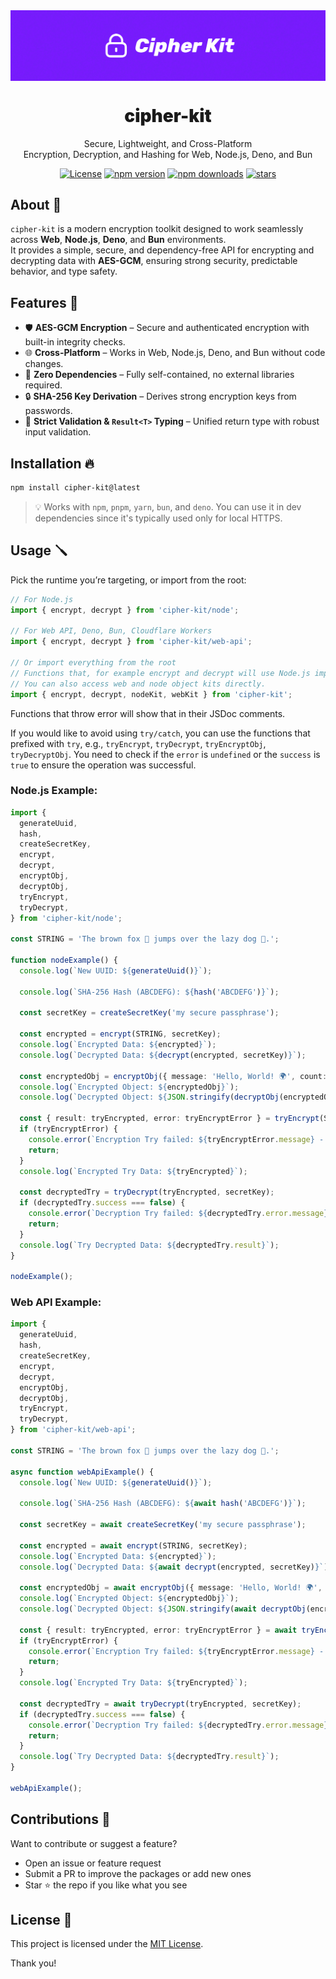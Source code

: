 <div align="center">
<img src="https://github.com/WolfieLeader/npm/blob/main/assets/cipher-kit-banner.svg" align="center" alt="banner" />

<h1 align="center" style="font-weight:900;">cipher-kit</h1>

<p align="center">
  Secure, Lightweight, and Cross-Platform <br/>
  Encryption, Decryption, and Hashing for Web, Node.js, Deno, and Bun
</p>

<a href="https://opensource.org/licenses/MIT" rel="nofollow"><img src="https://img.shields.io/github/license/WolfieLeader/npm?color=DC343B" alt="License"></a>
<a href="https://www.npmjs.com/package/cipher-kit" rel="nofollow"><img src="https://img.shields.io/npm/v/cipher-kit?color=0078D4" alt="npm version"></a>
<a href="https://www.npmjs.com/package/cipher-kit" rel="nofollow"><img src="https://img.shields.io/npm/dy/cipher-kit.svg?color=03C03C" alt="npm downloads"></a>
<a href="https://github.com/WolfieLeader/npm" rel="nofollow"><img src="https://img.shields.io/github/stars/WolfieLeader/npm" alt="stars"></a>

</div>

## About 📖

`cipher-kit` is a modern encryption toolkit designed to work seamlessly across **Web**, **Node.js**, **Deno**, and **Bun** environments.  
It provides a simple, secure, and dependency-free API for encrypting and decrypting data with **AES-GCM**, ensuring strong security, predictable behavior, and type safety.

## Features 🌟

- 🛡️ **AES-GCM Encryption** – Secure and authenticated encryption with built-in integrity checks.
- 🌐 **Cross-Platform** – Works in Web, Node.js, Deno, and Bun without code changes.
- 🚫 **Zero Dependencies** – Fully self-contained, no external libraries required.
- 🔒 **SHA-256 Key Derivation** – Derives strong encryption keys from passwords.
- 🧪 **Strict Validation & `Result<T>` Typing** – Unified return type with robust input validation.

## Installation 🔥

```bash
npm install cipher-kit@latest
```

> 💡 Works with `npm`, `pnpm`, `yarn`, `bun`, and `deno`. You can use it in dev dependencies since it's typically used only for local HTTPS.

## Usage 🪛

Pick the runtime you’re targeting, or import from the root:

```typescript
// For Node.js
import { encrypt, decrypt } from 'cipher-kit/node';

// For Web API, Deno, Bun, Cloudflare Workers
import { encrypt, decrypt } from 'cipher-kit/web-api';

// Or import everything from the root
// Functions that, for example encrypt and decrypt will use Node.js implementation.
// You can also access web and node object kits directly.
import { encrypt, decrypt, nodeKit, webKit } from 'cipher-kit';
```

Functions that throw error will show that in their JSDoc comments.

If you would like to avoid using `try/catch`, you can use the functions that prefixed with `try`, e.g., `tryEncrypt`, `tryDecrypt`, `tryEncryptObj`, `tryDecryptObj`. You need to check if the `error` is `undefined` or the `success` is `true` to ensure the operation was successful.

### Node.js Example:

```typescript
import {
  generateUuid,
  hash,
  createSecretKey,
  encrypt,
  decrypt,
  encryptObj,
  decryptObj,
  tryEncrypt,
  tryDecrypt,
} from 'cipher-kit/node';

const STRING = 'The brown fox 🦊 jumps over the lazy dog 🐶.';

function nodeExample() {
  console.log(`New UUID: ${generateUuid()}`);

  console.log(`SHA-256 Hash (ABCDEFG): ${hash('ABCDEFG')}`);

  const secretKey = createSecretKey('my secure passphrase');

  const encrypted = encrypt(STRING, secretKey);
  console.log(`Encrypted Data: ${encrypted}`);
  console.log(`Decrypted Data: ${decrypt(encrypted, secretKey)}`);

  const encryptedObj = encryptObj({ message: 'Hello, World! 🌍', count: 42 }, secretKey);
  console.log(`Encrypted Object: ${encryptedObj}`);
  console.log(`Decrypted Object: ${JSON.stringify(decryptObj(encryptedObj, secretKey))}`);

  const { result: tryEncrypted, error: tryEncryptError } = tryEncrypt(STRING, secretKey);
  if (tryEncryptError) {
    console.error(`Encryption Try failed: ${tryEncryptError.message} - ${tryEncryptError.description}`);
    return;
  }
  console.log(`Encrypted Try Data: ${tryEncrypted}`);

  const decryptedTry = tryDecrypt(tryEncrypted, secretKey);
  if (decryptedTry.success === false) {
    console.error(`Decryption Try failed: ${decryptedTry.error.message} - ${decryptedTry.error.description}`);
    return;
  }
  console.log(`Try Decrypted Data: ${decryptedTry.result}`);
}

nodeExample();
```

### Web API Example:

```typescript
import {
  generateUuid,
  hash,
  createSecretKey,
  encrypt,
  decrypt,
  encryptObj,
  decryptObj,
  tryEncrypt,
  tryDecrypt,
} from 'cipher-kit/web-api';

const STRING = 'The brown fox 🦊 jumps over the lazy dog 🐶.';

async function webApiExample() {
  console.log(`New UUID: ${generateUuid()}`);

  console.log(`SHA-256 Hash (ABCDEFG): ${await hash('ABCDEFG')}`);

  const secretKey = await createSecretKey('my secure passphrase');

  const encrypted = await encrypt(STRING, secretKey);
  console.log(`Encrypted Data: ${encrypted}`);
  console.log(`Decrypted Data: ${await decrypt(encrypted, secretKey)}`);

  const encryptedObj = await encryptObj({ message: 'Hello, World! 🌍', count: 42 }, secretKey);
  console.log(`Encrypted Object: ${encryptedObj}`);
  console.log(`Decrypted Object: ${JSON.stringify(await decryptObj(encryptedObj, secretKey))}`);

  const { result: tryEncrypted, error: tryEncryptError } = await tryEncrypt(STRING, secretKey);
  if (tryEncryptError) {
    console.error(`Encryption Try failed: ${tryEncryptError.message} - ${tryEncryptError.description}`);
    return;
  }
  console.log(`Encrypted Try Data: ${tryEncrypted}`);

  const decryptedTry = await tryDecrypt(tryEncrypted, secretKey);
  if (decryptedTry.success === false) {
    console.error(`Decryption Try failed: ${decryptedTry.error.message} - ${decryptedTry.error.description}`);
    return;
  }
  console.log(`Try Decrypted Data: ${decryptedTry.result}`);
}

webApiExample();
```

## Contributions 🤝

Want to contribute or suggest a feature?

- Open an issue or feature request
- Submit a PR to improve the packages or add new ones
- Star ⭐ the repo if you like what you see

## License 📜

This project is licensed under the [MIT License](https://opensource.org/licenses/MIT).

Thank you!
